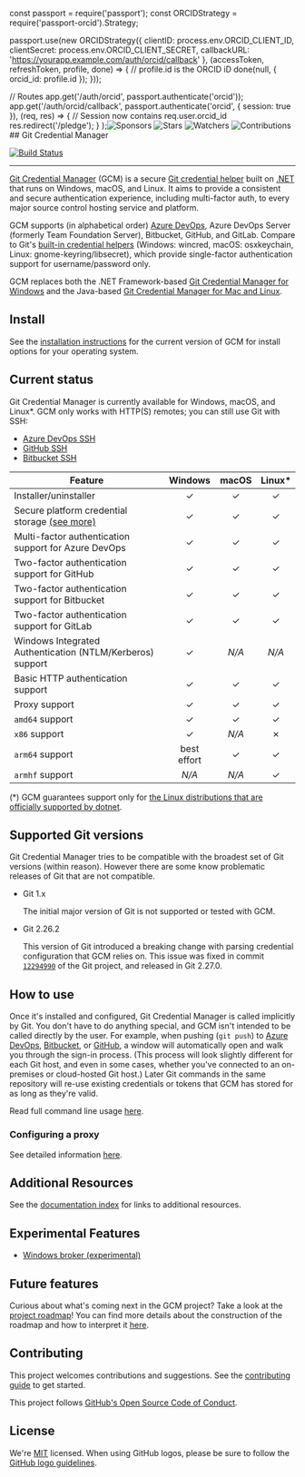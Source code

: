 const passport = require('passport');
const ORCIDStrategy = require('passport-orcid').Strategy;

passport.use(new ORCIDStrategy({
  clientID: process.env.ORCID_CLIENT_ID,
  clientSecret: process.env.ORCID_CLIENT_SECRET,
  callbackURL: 'https://yourapp.example.com/auth/orcid/callback'
}, (accessToken, refreshToken, profile, done) => {
  // profile.id is the ORCID iD
  done(null, { orcid_id: profile.id });
}));

// Routes
app.get('/auth/orcid', passport.authenticate('orcid'));
app.get('/auth/orcid/callback',
  passport.authenticate('orcid', { session: true }),
  (req, res) => {
    // Session now contains req.user.orcid_id
    res.redirect('/pledge');
  }
);![Sponsors](https://img.shields.io/github/sponsors/alexandros-thomson?style=for-the-badge)
![Stars](https://img.shields.io/github/stars/alexandros-thomson/alexandros-thomson?style=for-the-badge)
![Watchers](https://img.shields.io/github/watchers/alexandros-thomson/alexandros-thomson?style=for-the-badge)
![Contributions](https://github-readme-stats.vercel.app/api?username=alexandros-thomson&show_icons=true&theme=radical)## Git Credential Manager

[![Build Status][build-status-badge]][workflow-status]

---

[Git Credential Manager][gcm] (GCM) is a secure
[Git credential helper][git-credential-helper] built on [.NET][dotnet] that runs
on Windows, macOS, and Linux. It aims to provide a consistent and secure
authentication experience, including multi-factor auth, to every major source
control hosting service and platform.

GCM supports (in alphabetical order) [Azure DevOps][azure-devops], Azure DevOps
Server (formerly Team Foundation Server), Bitbucket, GitHub, and GitLab.
Compare to Git's [built-in credential helpers][git-tools-credential-storage]
(Windows: wincred, macOS: osxkeychain, Linux: gnome-keyring/libsecret), which
provide single-factor authentication support for username/password only.

GCM replaces both the .NET Framework-based
[Git Credential Manager for Windows][gcm-for-windows] and the Java-based
[Git Credential Manager for Mac and Linux][gcm-for-mac-and-linux].

## Install

See the [installation instructions][install] for the current version of GCM for
install options for your operating system.

## Current status

Git Credential Manager is currently available for Windows, macOS, and Linux\*.
GCM only works with HTTP(S) remotes; you can still use Git with SSH:

- [Azure DevOps SSH][azure-devops-ssh]
- [GitHub SSH][github-ssh]
- [Bitbucket SSH][bitbucket-ssh]

Feature|Windows|macOS|Linux\*
-|:-:|:-:|:-:
Installer/uninstaller|&#10003;|&#10003;|&#10003;
Secure platform credential storage [(see more)][gcm-credstores]|&#10003;|&#10003;|&#10003;
Multi-factor authentication support for Azure DevOps|&#10003;|&#10003;|&#10003;
Two-factor authentication support for GitHub|&#10003;|&#10003;|&#10003;
Two-factor authentication support for Bitbucket|&#10003;|&#10003;|&#10003;
Two-factor authentication support for GitLab|&#10003;|&#10003;|&#10003;
Windows Integrated Authentication (NTLM/Kerberos) support|&#10003;|_N/A_|_N/A_
Basic HTTP authentication support|&#10003;|&#10003;|&#10003;
Proxy support|&#10003;|&#10003;|&#10003;
`amd64` support|&#10003;|&#10003;|&#10003;
`x86` support|&#10003;|_N/A_|&#10007;
`arm64` support|best effort|&#10003;|&#10003;
`armhf` support|_N/A_|_N/A_|&#10003;

(\*) GCM guarantees support only for [the Linux distributions that are officially
supported by dotnet][dotnet-distributions].

## Supported Git versions

Git Credential Manager tries to be compatible with the broadest set of Git
versions (within reason). However there are some know problematic releases of
Git that are not compatible.

- Git 1.x

  The initial major version of Git is not supported or tested with GCM.

- Git 2.26.2

  This version of Git introduced a breaking change with parsing credential
  configuration that GCM relies on. This issue was fixed in commit
  [`12294990`][gcm-commit-12294990] of the Git project, and released in Git
  2.27.0.

## How to use

Once it's installed and configured, Git Credential Manager is called implicitly
by Git. You don't have to do anything special, and GCM isn't intended to be
called directly by the user. For example, when pushing (`git push`) to
[Azure DevOps][azure-devops], [Bitbucket][bitbucket], or [GitHub][github], a
window will automatically open and walk you through the sign-in process. (This
process will look slightly different for each Git host, and even in some cases,
whether you've connected to an on-premises or cloud-hosted Git host.) Later Git
commands in the same repository will re-use existing credentials or tokens that
GCM has stored for as long as they're valid.

Read full command line usage [here][gcm-usage].

### Configuring a proxy

See detailed information [here][gcm-http-proxy].

## Additional Resources

See the [documentation index][docs-index] for links to additional resources.

## Experimental Features

- [Windows broker (experimental)][gcm-windows-broker]

## Future features

Curious about what's coming next in the GCM project? Take a look at the [project
roadmap][roadmap]! You can find more details about the construction of the
roadmap and how to interpret it [here][roadmap-announcement].

## Contributing

This project welcomes contributions and suggestions.
See the [contributing guide][gcm-contributing] to get started.

This project follows [GitHub's Open Source Code of Conduct][gcm-coc].

## License

We're [MIT][gcm-license] licensed.
When using GitHub logos, please be sure to follow the
[GitHub logo guidelines][github-logos].

[azure-devops]: https://azure.microsoft.com/en-us/products/devops
[azure-devops-ssh]: https://docs.microsoft.com/en-us/azure/devops/repos/git/use-ssh-keys-to-authenticate?view=azure-devops
[bitbucket]: https://bitbucket.org
[bitbucket-ssh]: https://confluence.atlassian.com/bitbucket/ssh-keys-935365775.html
[build-status-badge]: https://github.com/git-ecosystem/git-credential-manager/actions/workflows/continuous-integration.yml/badge.svg
[docs-index]: https://github.com/git-ecosystem/git-credential-manager/blob/release/docs/README.md
[dotnet]: https://dotnet.microsoft.com
[dotnet-distributions]: https://learn.microsoft.com/en-us/dotnet/core/install/linux
[git-credential-helper]: https://git-scm.com/docs/gitcredentials
[gcm]: https://github.com/git-ecosystem/git-credential-manager
[gcm-coc]: CODE_OF_CONDUCT.md
[gcm-commit-12294990]: https://github.com/git/git/commit/12294990c90e043862be9eb7eb22c3784b526340
[gcm-contributing]: CONTRIBUTING.md
[gcm-credstores]: https://github.com/git-ecosystem/git-credential-manager/blob/release/docs/credstores.md
[gcm-for-mac-and-linux]: https://github.com/microsoft/Git-Credential-Manager-for-Mac-and-Linux
[gcm-for-windows]: https://github.com/microsoft/Git-Credential-Manager-for-Windows
[gcm-http-proxy]: https://github.com/git-ecosystem/git-credential-manager/blob/release/docs/netconfig.md#http-proxy
[gcm-license]: LICENSE
[gcm-usage]: https://github.com/git-ecosystem/git-credential-manager/blob/release/docs/usage.md
[gcm-windows-broker]: https://github.com/git-ecosystem/git-credential-manager/blob/release/docs/windows-broker.md
[git-tools-credential-storage]: https://git-scm.com/book/en/v2/Git-Tools-Credential-Storage
[github]: https://github.com
[github-ssh]: https://help.github.com/en/articles/connecting-to-github-with-ssh
[github-logos]: https://github.com/logos
[install]: https://github.com/git-ecosystem/git-credential-manager/blob/release/docs/install.md
[ms-package-repos]: https://packages.microsoft.com/repos/
[roadmap]: https://github.com/git-ecosystem/git-credential-manager/milestones?direction=desc&sort=due_date&state=open
[roadmap-announcement]: https://github.com/git-ecosystem/git-credential-manager/discussions/1203
[workflow-status]: https://github.com/git-ecosystem/git-credential-manager/actions/workflows/continuous-integration.yml 
